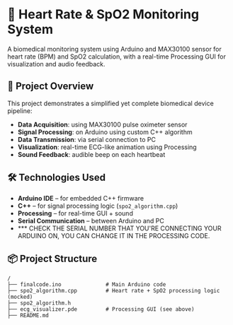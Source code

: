 # 💓 Heart Rate & SpO2 Monitoring System

A biomedical monitoring system using Arduino and MAX30100 sensor for heart rate (BPM) and SpO2 calculation, with a real-time Processing GUI for visualization and audio feedback.

## 🧠 Project Overview

This project demonstrates a simplified yet complete biomedical device pipeline:

- **Data Acquisition**: using MAX30100 pulse oximeter sensor
- **Signal Processing**: on Arduino using custom C++ algorithm
- **Data Transmission**: via serial connection to PC
- **Visualization**: real-time ECG-like animation using Processing
- **Sound Feedback**: audible beep on each heartbeat

## 🛠️ Technologies Used

- **Arduino IDE** – for embedded C++ firmware
- **C++** – for signal processing logic (`spo2_algorithm.cpp`)
- **Processing** – for real-time GUI + sound
- **Serial Communication** – between Arduino and PC
- *** CHECK THE SERIAL NUMBER THAT YOU'RE CONNECTING YOUR ARDUINO ON, YOU CAN CHANGE IT IN THE PROCESSING CODE.
## 📦 Project Structure

```plaintext
/
├── finalcode.ino              # Main Arduino code
├── spo2_algorithm.cpp         # Heart rate + SpO2 processing logic (mocked)
├── spo2_algorithm.h
├── ecg_visualizer.pde         # Processing GUI (see above)
├── README.md
